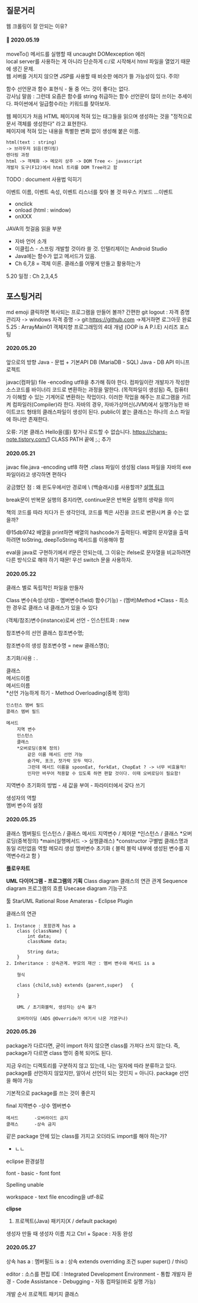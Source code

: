 ## 질문거리
웹 크롤링이 잘 안되는 이유?

#### :date: 2020.05.19
moveTo() 메서드를 실행할 때 uncaught DOMexception 에러  
local server를 사용하는 게 아니라 단순하게 c:/로 시작해서 html 파일을 열었기 때문에 생긴 문제.  
웹 서버를 거치지 않으면 JSP를 사용할 때 비슷한 에러가 뜰 가능성이 있다. 주의!  

함수 선언문과 함수 표현식 - 둘 중 어느 것이 좋다는 없다.  
강사님 말씀 : 그런데 요즘은 함수를 string 취급하는 함수 선언문이 많이 쓰이는 추세이다. 파이썬에서 일급함수라는 키워드를 찾아보자.  

웹 페이지가 처음 HTML 페이지에 적혀 있는 태그들을 읽으며 생성하는 것을 "정적으로 문서 객체를 생성한다" 라고 표현한다.  
페이지에 적혀 있는 내용을 특별한 변화 없이 생성해 붙은 이름.  

```
html(text : string)  
-> 브라우저 읽음(렌더링)  
렌더링 과정
html -> 객체화 -> 메모리 상주 -> DOM Tree <- javascript
개발자 도구(F12)에서 html 트리를 DOM Tree라고 함  
```

TODO : document 사용법 익히기

이벤트 이름, 이벤트 속성, 이벤트 리스너를 찾아 볼 것
마우스
키보드
...이벤트

* onclick
* onload (html : window)
* onXXX 

JAVA의 첫걸음 읽을 부분
 - 자바 언어 소개
 - 이클립스 - 스프링 개발할 것이라 쓸 것. 인텔리제이는 Android Studio
 - Java에는 함수가 없고 메서드가 있음.
 - Ch 6,7,8 = 객체 이론. 클래스를 어떻게 만들고 활용하는가
 
 5.20 일정 : Ch 2,3,4,5



## 포스팅거리

md emoji 클릭하면 복사되는 프로그램을 만들어 볼까?
간편한 git logout : 자격 증명 관리자 -> windows 자격 증명 -> git:https://github.com ->제거하면 로그아웃 완료
5.25 : ArrayMain01
객체지향 프로그래밍의 4대 개념 (OOP is A P.I.E) 시리즈 포스팅

#### 2020.05.20
앞으로의 방향
Java - 문법 + 기본API
DB (MariaDB - SQL)
Java - DB API
미니프로젝트

javac(컴파일) file -encoding utf8을 추가해 줘야 한다.
컴파일이란 개발자가 작성한 소스코드를 바이너리 코드로 변환하는 과정을 말한다. (목적파일이 생성됨) 
즉, 컴퓨터가 이해할 수 있는 기계어로 변환하는 작업이다. 이러한 작업을 해주는 프로그램을 가르켜 컴파일러(Compiler)라 한다.
자바의 경우, 자바가상머신(JVM)에서 실행가능한 바이트코드 형태의 클래스파일이 생성이 된다.
public이 붙는 클래스는 하나의 소스 파일에 하나만 존재한다.


오류: 기본 클래스 Hello을(를) 찾거나 로드할 수 없습니다.
https://chans-note.tistory.com/1 CLASS PATH 끝에 ;.; 추가

#### 2020.05.21
javac file.java -encoding utf8 하면 .class 파일이 생성됨
class 파일을 자바의 exe 파일이라고 생각하면 편하다

궁금했던 점 : 왜 윈도우에서만 경로에 \ (백슬래시)를 사용할까?
[설명 링크](https://onlywis.tistory.com/26)

break문이 반복문 실행의 중지라면,
continue문은 반복문 실행의 생략을 의미

책의 코드를 따라 치다가 든 생각인데, 코드를 찍은 사진을 코드로 변환시켜 줄 수는 없을까?

@15db9742 배열을 print하면 배열의 hashcode가 출력된다.
배열의 문자열을 출력하려면 toString, deepToString 메서드를 이용해야 함

eval을 java로 구현하기에서 if문은 안되는데, 그 이유는 ifelse로 문자열을 비교하려면 다른 방식으로 해야 하기 때문!
우선 switch 문을 사용하자.

#### 2020.05.22
클래스 별로 독립적인 파일을 만들자

Class
    변수(속성:상태) - 멤버변수(field)
    함수(기능) - (멤버)Method
    *Class - 희소한 경우로 클래스 내 클래스가 있을 수 있다

(객체/참조)변수(instance)로써 선언 - 인스턴트화 : new

참조변수의 선언
클래스 참조변수명;

참조변수의 생성
참조변수명 = new 클래스명();

초기화/사용 : .

클래스  
    메서드이름  
    메서드이름  
    *선언 가능하게 하기 - Method Overloading(중복 정의)


    인스턴스 멤버 필드
    클래스 멤버 필드

    메서드
        지역 변수
        인스턴스
        클래스
        *오버로딩(중복 정의)
            같은 이름 메서드 선언 가능
            숟가락, 포크, 젓가락 모두 먹다.
            그런데 메서드 이름을 spoonEat, forkEat, ChopEat ? -> 너무 비효율적!
            인자만 바꾸어 적용할 수 있도록 하면 편할 것이다. 이때 오버로딩이 필요함!

지역변수 초기화의 방법
    - 새 값을 부여
    - 파라미터에서 갖다 쓰기

생성자의 역할  
멤버 변수의 설정  

#### 2020.05.25

클래스
    멤버필드
        인스턴스 / 클래스
    메서드
        지역변수 / 제어문
        *인스턴스 / 클래스
        *오버로딩(중복정의)
        *main(실행메서드 -> 실행클래스)
        *constructor
            구별법
                클래스명과 동일
                리턴없음
            역할
                메모리 생성
                멤버변수 초기화
{
    블럭
    블럭 내부에 생성된 변수를 지역변수라고 함
}

**플로우차트**


**UML 다이어그램 - 프로그램의 기획**
Class diagram
    클래스의 연관 관계
Sequence diagram
    프로그램의 흐름
Usecase diagram
    기능구조

툴
    StarUML
    Rational Rose
    Amateras - Eclipse Plugin


클래스의 연관

    1. Instance : 포함관계 has a
        class {className} {
            int data;
            className data;

            String data;
        }
    2. Inheritance : 상속관계. 부모의 재산 : 멤버 변수와 메서드 is a

        형식
        
        class {child,sub} extends {parent,super}   {

        }

        UML / 초기화블럭, 생성자는 상속 불가 

        오버라이딩 (ADS @Override가 여기서 나온 거였구나)

#### 2020.05.26
package가 다르다면, 굳이 import 하지 않으면 class를 가져다 쓰지 않는다.
즉, package가 다르면 class 명이 중복 되어도 된다.

지금 우리는 디렉토리를 구분하지 않고 있는데, 나는 일자에 따라 분류하고 있다.
package를 선언하지 않았지만, 알아서 선언이 되는 것인지 = 아니다. package 선언을 해야 가능

기본적으로 package를 쓰는 것이 좋은지

final
    지역변수    -상수
    멤버변수

    메서드      -오버라이드 금지
    클래스      -상속 금지

같은 package 안에 있는 class를 가지고 오더라도 import를 해야 하는가?
- ㄴㄴ

eclipse 환경설정

font - basic - font font 

Spelling unable

workspace - text file encoding을 utf-8로

**clipse**
1. 프로젝트(Java)
    패키지(X / default package)

생성자 만들 때
생성자 이름 치고 Ctrl + Space : 자동 완성

#### 2020.05.27

상속
has a : 멤버필드
is a : 상속
    extends
    overriding
        조건
    super
    super() / this()


editor : 소스를 편집
IDE : Integrated Development Environment 
    - 통합 개발자 환경
    - Code Assistance
    - Debugging
    - 자동 컴파일(바로 실행 가능)

개발 순서
    프로젝트
        패키지
            클래스
